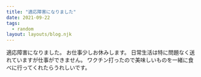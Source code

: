 ```yaml
---
title: "適応障害になりました"
date: 2021-09-22
tags:
  - random
layout: layouts/blog.njk
---
```


適応障害になりました。
お仕事少しお休みします。
日常生活は特に問題なく送れていますが仕事ができません。
ワクチン打ったので美味しいものを一緒に食べに行ってくれたらうれしいです。